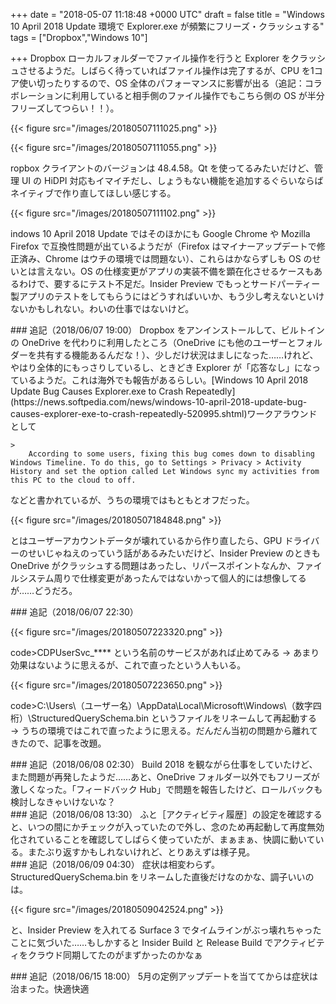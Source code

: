 
+++
date = "2018-05-07 11:18:48 +0000 UTC"
draft = false
title = "Windows 10 April 2018 Update 環境で Explorer.exe が頻繁にフリーズ・クラッシュする"
tags = ["Dropbox","Windows 10"]

+++
Dropbox ローカルフォルダーでファイル操作を行うと Explorer をクラッシュさせるようだ。しばらく待っていればファイル操作は完了するが、CPU を1コア使い切ったりするので、OS 全体のパフォーマンスに影響が出る（追記：コラボレーションに利用していると相手側のファイル操作でもこちら側の OS が半分フリーズしてつらい！！）。

{{< figure src="/images/20180507111025.png"  >}}

{{< figure src="/images/20180507111055.png"  >}}

ropbox クライアントのバージョンは 48.4.58。Qt を使ってるみたいだけど、管理 UI の HiDPI 対応もイマイチだし、しょうもない機能を追加するぐらいならばネイティブで作り直してほしい感じする。

{{< figure src="/images/20180507111102.png"  >}}

indows 10 April 2018 Update ではそのほかにも Google Chrome や Mozilla Firefox で互換性問題が出ているようだが（Firefox はマイナーアップデートで修正済み、Chrome はウチの環境では問題ない）、これらはかならずしも OS のせいとは言えない。OS の仕様変更がアプリの実装不備を顕在化させるケースもあるわけで、要するにテスト不足だ。Insider Preview でもっとサードパーティー製アプリのテストをしてもらうにはどうすればいいか、もう少し考えないといけないかもしれない。わいの仕事ではないけど。

<div class="section">
    ### 追記（2018/06/07 19:00）
    Dropbox をアンインストールして、ビルトインの OneDrive を代わりに利用したところ（OneDrive にも他のユーザーとフォルダーを共有する機能あるんだな！）、少しだけ状況はましになった……けれど、やはり全体的にもっさりしているし、ときどき Explorer が「応答なし」になっているようだ。これは海外でも報告があるらしい。[Windows 10 April 2018 Update Bug Causes Explorer.exe to Crash Repeatedly](https://news.softpedia.com/news/windows-10-april-2018-update-bug-causes-explorer-exe-to-crash-repeatedly-520995.shtml)ワークアラウンドとして

    >
        According to some users, fixing this bug comes down to disabling Windows Timeline. To do this, go to Settings > Privacy > Activity History and set the option called Let Windows sync my activities from this PC to the cloud to off.

    
などと書かれているが、うちの環境ではもともとオフだった。

{{< figure src="/images/20180507184848.png"  >}}

とはユーザーアカウントデータが壊れているから作り直したら、GPU ドライバーのせいじゃねえのっていう話があるみたいだけど、Insider Preview のときも OneDrive がクラッシュする問題はあったし、リパースポイントなんか、ファイルシステム周りで仕様変更があったんではないかって個人的には想像してるが……どうだろ。

</div>
<div class="section">
    ### 追記（2018/06/07 22:30）
    

{{< figure src="/images/20180507223320.png"  >}}

code>CDPUserSvc_****</code> という名前のサービスがあれば止めてみる → あまり効果はないように思えるが、これで直ったという人もいる。

{{< figure src="/images/20180507223650.png"  >}}

code>C:\Users\（ユーザー名）\AppData\Local\Microsoft\Windows\（数字四桁）\StructuredQuerySchema.bin</code> というファイルをリネームして再起動する → うちの環境ではこれで直ったように思える。だんだん当初の問題から離れてきたので、記事を改題。

</div>
<div class="section">
    ### 追記（2018/06/08 02:30）
    Build 2018 を観ながら仕事をしていたけど、また問題が再発したようだ……あと、OneDrive フォルダー以外でもフリーズが激しくなった。「フィードバック Hub」で問題を報告したけど、ロールバックも検討しなきゃいけないな？

</div>
<div class="section">
    ### 追記（2018/06/08 13:30）
    ふと［アクティビティ履歴］の設定を確認すると、いつの間にかチェックが入っていたので外し、念のため再起動して再度無効化されていることを確認してしばらく使っていたが、まぁまぁ、快調に動いている。またぶり返すかもしれないけれど、とりあえずは様子見。

</div>
<div class="section">
    ### 追記（2018/06/09 04:30）
    症状は相変わらず。StructuredQuerySchema.bin をリネームした直後だけなのかな、調子いいのは。

{{< figure src="/images/20180509042524.png"  >}}

と、Insider Preview を入れてる Surface 3 でタイムラインがぶっ壊れちゃったことに気づいた……もしかすると Insider Build と Release Build でアクティビティをクラウド同期してたのがまずかったのかなぁ

</div>
<div class="section">
    ### 追記（2018/06/15 18:00）
    5月の定例アップデートを当ててからは症状は治まった。快適快適

</div>

